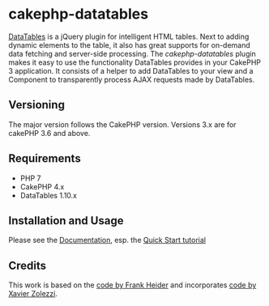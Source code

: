 # cakephp-datatables

[DataTables](https://www.datatables.net) is a jQuery plugin for intelligent HTML tables. Next to adding dynamic elements to the table, it also has great supports for on-demand data fetching and server-side processing. The _cakephp-datatables_ plugin makes it easy to use the functionality DataTables provides in your CakePHP 3 application. It consists of a helper to add DataTables to your view and a Component to transparently process AJAX requests made by DataTables.

## Versioning

The major version follows the CakePHP version. Versions 3.x are for cakePHP 3.6 and above.

## Requirements

* PHP 7
* CakePHP 4.x
* DataTables 1.10.x

## Installation and Usage

Please see the [Documentation][doc], esp. the [Quick Start tutorial][quickstart]

[doc]: https://github.com/x-zolezzi/cakephp-datatables/wiki
[quickstart]: https://github.com/x-zolezzi/cakephp-datatables/wiki/Quick-Start

## Credits

This work is based on the [code by Frank Heider](https://github.com/fheider/cakephp-datatables) and incorporates [code by Xavier Zolezzi](https://github.com/x-zolezzi/cakephp-datatables).
